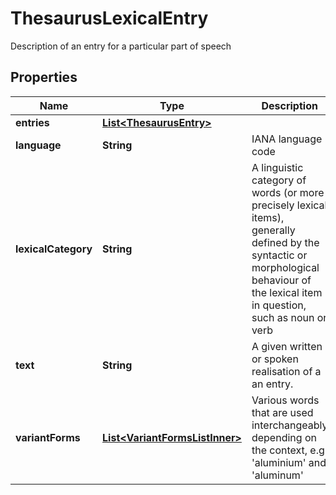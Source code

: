 

# ThesaurusLexicalEntry

Description of an entry for a particular part of speech

## Properties

| Name | Type | Description | Notes |
|------------ | ------------- | ------------- | -------------|
|**entries** | [**List&lt;ThesaurusEntry&gt;**](ThesaurusEntry.md) |  |  [optional] |
|**language** | **String** | IANA language code |  |
|**lexicalCategory** | **String** | A linguistic category of words (or more precisely lexical items), generally defined by the syntactic or morphological behaviour of the lexical item in question, such as noun or verb |  |
|**text** | **String** | A given written or spoken realisation of a an entry. |  |
|**variantForms** | [**List&lt;VariantFormsListInner&gt;**](VariantFormsListInner.md) | Various words that are used interchangeably depending on the context, e.g &#39;aluminium&#39; and &#39;aluminum&#39; |  [optional] |



